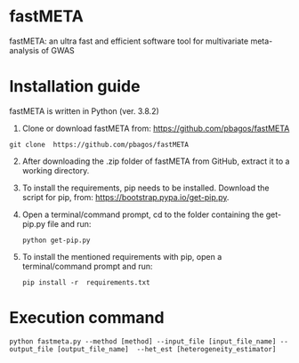 # fastMETA
fastMETA: an ultra fast and efficient software tool for multivariate meta-analysis of GWAS

# Installation guide
fastMETA is written in Python (ver. 3.8.2)

1)	Clone or download fastMETA from: https://github.com/pbagos/fastMETA
  ```
  git clone  https://github.com/pbagos/fastMETA
  ```

2)	After downloading the .zip folder of fastMETA from GitHub, extract it to a working directory. 

3)	Το install the requirements, pip needs to be installed. Download the script for pip, from: https://bootstrap.pypa.io/get-pip.py.

4)	Open a terminal/command prompt, cd to the folder containing the get-pip.py file and run:
    ```
    python get-pip.py
    ```

5)	To install the mentioned requirements with pip, open a terminal/command prompt and run:
    ```
    pip install -r  requirements.txt
    ```
    
# Execution command 
```
python fastmeta.py --method [method] --input_file [input_file_name] --output_file [output_file_name]  --het_est [heterogeneity_estimator]
```
